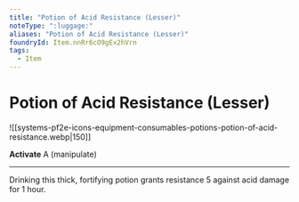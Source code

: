 ```yaml
---
title: "Potion of Acid Resistance (Lesser)"
noteType: ":luggage:"
aliases: "Potion of Acid Resistance (Lesser)"
foundryId: Item.nnRr6cO9gEx2hVrn
tags:
  - Item
---
```


# Potion of Acid Resistance (Lesser)
![[systems-pf2e-icons-equipment-consumables-potions-potion-of-acid-resistance.webp|150]]

**Activate** A (manipulate)

* * *

Drinking this thick, fortifying potion grants resistance 5 against acid damage for 1 hour.


